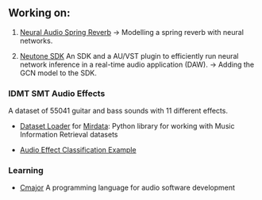 ## Working on:

1. [Neural Audio Spring Reverb](https://francescopapaleo.github.io/neural-audio-spring-reverb/)
-> Modelling a spring reverb with neural networks.

1. [Neutone SDK](https://github.com/QosmoInc/neutone_sdk) 
An SDK and a AU/VST plugin to efficiently run neural network inference in a real-time audio application (DAW).
-> Adding the GCN model to the SDK.

### IDMT SMT Audio Effects
A dataset of 55041 guitar and bass sounds with 11 different effects. 

- [Dataset Loader](https://github.com/mir-dataset-loaders/mirdata/blob/master/mirdata/datasets/idmt_smt_audio_effects.py) for [Mirdata](https://github.com/mir-dataset-loaders/mirdata/blob/master/): Python library for working with Music Information Retrieval datasets

- [Audio Effect Classification Example](https://github.com/francescopapaleo/mirdata-notebooks/blob/master/idmt_smt_audio_effects/audio_effects_classifier.ipynb)

### Learning
- [Cmajor](https://github.com/francescopapaleo/cmajor-workshop) A programming language for audio software development
